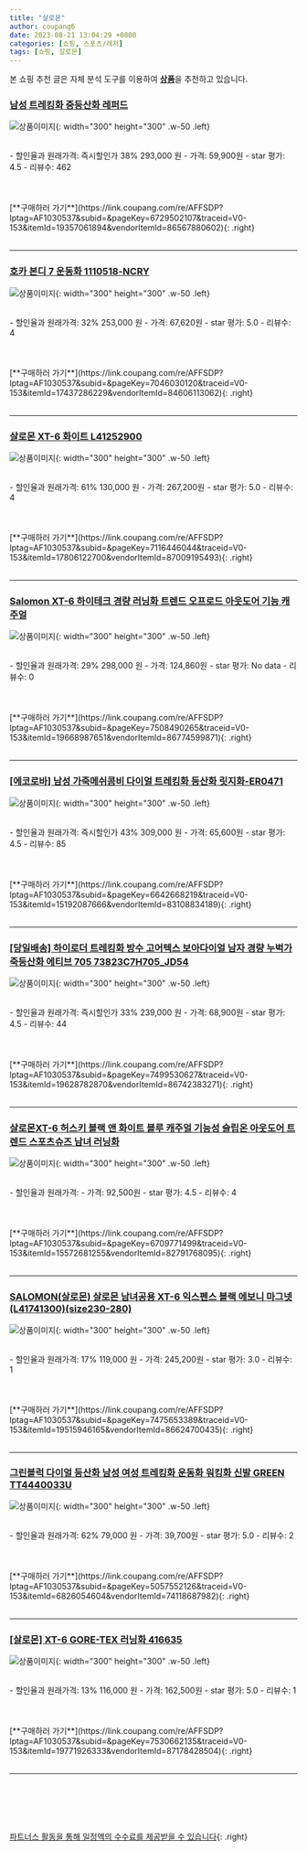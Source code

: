 ```yaml
---
title: "살로몬"
author: coupang6
date: 2023-08-21 13:04:29 +0800
categories: [쇼핑, 스포츠/레저]
tags: [쇼핑, 살로몬]
---
```


본 쇼핑 추천 글은 자체 분석 도구를 이용하여 [**상품**](https://link.coupang.com/a/bao1ui)을 추천하고 있습니다.

### [남성 트레킹화 중등산화 레퍼드](https://link.coupang.com/re/AFFSDP?lptag=AF1030537&subid=&pageKey=6729502107&traceid=V0-153&itemId=19357061894&vendorItemId=86567880602)

![상품이미지](https://thumbnail6.coupangcdn.com/thumbnails/remote/230x230ex/image/vendor_inventory/a63b/6ea76b1062f1169e5bc8a566dd30eabfd3b05786d9166ffb0b7cbb27340b.jpg){: width="300" height="300" .w-50 .left}


<br>
- 할인율과 원래가격: 즉시할인가 38%  293,000   원
- 가격: 59,900원
- star 평가: 4.5
- 리뷰수: 462
<br>
<br>
<br>
<br>
[**구매하러 가기**](https://link.coupang.com/re/AFFSDP?lptag=AF1030537&subid=&pageKey=6729502107&traceid=V0-153&itemId=19357061894&vendorItemId=86567880602){: .right}
<br>
<br>

---

### [호카 본디 7 운동화 1110518-NCRY](https://link.coupang.com/re/AFFSDP?lptag=AF1030537&subid=&pageKey=7046030120&traceid=V0-153&itemId=17437286229&vendorItemId=84606113062)

![상품이미지](https://thumbnail8.coupangcdn.com/thumbnails/remote/230x230ex/image/retail/images/2023/01/05/17/0/48f58c8f-6627-4eb8-8019-2e71cddd7c0b.jpg){: width="300" height="300" .w-50 .left}


<br>
- 할인율과 원래가격: 32%  253,000   원
- 가격: 67,620원
- star 평가: 5.0
- 리뷰수: 4
<br>
<br>
<br>
<br>
[**구매하러 가기**](https://link.coupang.com/re/AFFSDP?lptag=AF1030537&subid=&pageKey=7046030120&traceid=V0-153&itemId=17437286229&vendorItemId=84606113062){: .right}
<br>
<br>

---

### [살로몬 XT-6 화이트 L41252900](https://link.coupang.com/re/AFFSDP?lptag=AF1030537&subid=&pageKey=7116446044&traceid=V0-153&itemId=17806122700&vendorItemId=87009195493)

![상품이미지](https://thumbnail9.coupangcdn.com/thumbnails/remote/230x230ex/image/vendor_inventory/a066/5a69d60f608ee3505ea7ab7c4e0ab1fd6b3f12757bb8ee0f59391e773b17.jpg){: width="300" height="300" .w-50 .left}


<br>
- 할인율과 원래가격: 61%  130,000   원
- 가격: 267,200원
- star 평가: 5.0
- 리뷰수: 4
<br>
<br>
<br>
<br>
[**구매하러 가기**](https://link.coupang.com/re/AFFSDP?lptag=AF1030537&subid=&pageKey=7116446044&traceid=V0-153&itemId=17806122700&vendorItemId=87009195493){: .right}
<br>
<br>

---

### [Salomon XT-6 하이테크 경량 러닝화 트렌드 오프로드 아웃도어 기능 캐주얼](https://link.coupang.com/re/AFFSDP?lptag=AF1030537&subid=&pageKey=7508490265&traceid=V0-153&itemId=19668987651&vendorItemId=86774599871)

![상품이미지](https://thumbnail6.coupangcdn.com/thumbnails/remote/230x230ex/image/vendor_inventory/241e/3830625861df7c968d6eb618469f78c224bd5b69ba24b96771c4fb9d8b80.png){: width="300" height="300" .w-50 .left}


<br>
- 할인율과 원래가격: 29%  298,000   원
- 가격: 124,860원
- star 평가: No data
- 리뷰수: 0
<br>
<br>
<br>
<br>
[**구매하러 가기**](https://link.coupang.com/re/AFFSDP?lptag=AF1030537&subid=&pageKey=7508490265&traceid=V0-153&itemId=19668987651&vendorItemId=86774599871){: .right}
<br>
<br>

---

### [[에코로바] 남성 가죽메쉬콤비 다이얼 트레킹화 등산화 릿지화-ER0471](https://link.coupang.com/re/AFFSDP?lptag=AF1030537&subid=&pageKey=6642668219&traceid=V0-153&itemId=15192087666&vendorItemId=83108834189)

![상품이미지](https://thumbnail7.coupangcdn.com/thumbnails/remote/230x230ex/image/vendor_inventory/889a/44d54532393a4a7cdc3e4c26c80043877c212af89687141dcbbf964747ec.jpg){: width="300" height="300" .w-50 .left}


<br>
- 할인율과 원래가격: 즉시할인가 43%  309,000   원
- 가격: 65,600원
- star 평가: 4.5
- 리뷰수: 85
<br>
<br>
<br>
<br>
[**구매하러 가기**](https://link.coupang.com/re/AFFSDP?lptag=AF1030537&subid=&pageKey=6642668219&traceid=V0-153&itemId=15192087666&vendorItemId=83108834189){: .right}
<br>
<br>

---

### [[당일배송] 하이로더 트레킹화 방수 고어텍스 보아다이얼 남자 경량 누벅가죽등산화 에티브 705 73823C7H705_JD54](https://link.coupang.com/re/AFFSDP?lptag=AF1030537&subid=&pageKey=7499530627&traceid=V0-153&itemId=19628782870&vendorItemId=86742383271)

![상품이미지](https://thumbnail9.coupangcdn.com/thumbnails/remote/230x230ex/image/vendor_inventory/bdc8/a7114b6a35fc2a04937869c5f63bfb5a01cfa758c03b14853fac22b667ea.JPG){: width="300" height="300" .w-50 .left}


<br>
- 할인율과 원래가격: 즉시할인가 33%  239,000   원
- 가격: 68,900원
- star 평가: 4.5
- 리뷰수: 44
<br>
<br>
<br>
<br>
[**구매하러 가기**](https://link.coupang.com/re/AFFSDP?lptag=AF1030537&subid=&pageKey=7499530627&traceid=V0-153&itemId=19628782870&vendorItemId=86742383271){: .right}
<br>
<br>

---

### [살로몬XT-6 허스키 블랙 앤 화이트 블루 캐주얼 기능성 슬립온 아웃도어 트렌드 스포츠슈즈 남녀 러닝화](https://link.coupang.com/re/AFFSDP?lptag=AF1030537&subid=&pageKey=6709771499&traceid=V0-153&itemId=15572681255&vendorItemId=82791768095)

![상품이미지](https://thumbnail10.coupangcdn.com/thumbnails/remote/230x230ex/image/vendor_inventory/230b/39dbe8f1cde5187eb7599df1c313c2dd4923bb64b2052572a5c6ac160464.jpg){: width="300" height="300" .w-50 .left}


<br>
- 할인율과 원래가격: 
- 가격: 92,500원
- star 평가: 4.5
- 리뷰수: 4
<br>
<br>
<br>
<br>
[**구매하러 가기**](https://link.coupang.com/re/AFFSDP?lptag=AF1030537&subid=&pageKey=6709771499&traceid=V0-153&itemId=15572681255&vendorItemId=82791768095){: .right}
<br>
<br>

---

### [SALOMON(살로몬) 살로몬 남녀공용 XT-6 익스펜스 블랙 에보니 마그넷 (L41741300)(size230-280)](https://link.coupang.com/re/AFFSDP?lptag=AF1030537&subid=&pageKey=7475653389&traceid=V0-153&itemId=19515946165&vendorItemId=86624700435)

![상품이미지](https://thumbnail6.coupangcdn.com/thumbnails/remote/230x230ex/image/vendor_inventory/6562/a13c36cf670cc64a6b19b78da10d3ee9e44e8aab7e53463cfe5cdde98b4b.jpg){: width="300" height="300" .w-50 .left}


<br>
- 할인율과 원래가격: 17%  119,000   원
- 가격: 245,200원
- star 평가: 3.0
- 리뷰수: 1
<br>
<br>
<br>
<br>
[**구매하러 가기**](https://link.coupang.com/re/AFFSDP?lptag=AF1030537&subid=&pageKey=7475653389&traceid=V0-153&itemId=19515946165&vendorItemId=86624700435){: .right}
<br>
<br>

---

### [그린블럭 다이얼 등산화 남성 여성 트레킹화 운동화 워킹화 신발 GREEN TT4440033U](https://link.coupang.com/re/AFFSDP?lptag=AF1030537&subid=&pageKey=5057552126&traceid=V0-153&itemId=6826054604&vendorItemId=74118687982)

![상품이미지](https://thumbnail7.coupangcdn.com/thumbnails/remote/230x230ex/image/vendor_inventory/d3ba/f7e12214c29f0d6579b036293500d26f83b6d5243c69d897527861957aa6.jpg){: width="300" height="300" .w-50 .left}


<br>
- 할인율과 원래가격: 62%  79,000   원
- 가격: 39,700원
- star 평가: 5.0
- 리뷰수: 2
<br>
<br>
<br>
<br>
[**구매하러 가기**](https://link.coupang.com/re/AFFSDP?lptag=AF1030537&subid=&pageKey=5057552126&traceid=V0-153&itemId=6826054604&vendorItemId=74118687982){: .right}
<br>
<br>

---

### [[살로몬] XT-6 GORE-TEX 러닝화 416635](https://link.coupang.com/re/AFFSDP?lptag=AF1030537&subid=&pageKey=7530662135&traceid=V0-153&itemId=19771926333&vendorItemId=87178428504)

![상품이미지](https://thumbnail8.coupangcdn.com/thumbnails/remote/230x230ex/image/vendor_inventory/376f/7b597b829e0ab20296464e6f66b9492934da18b92368d6c5ac457f9bc774.jpg){: width="300" height="300" .w-50 .left}


<br>
- 할인율과 원래가격: 13%  116,000   원
- 가격: 162,500원
- star 평가: 5.0
- 리뷰수: 1
<br>
<br>
<br>
<br>
[**구매하러 가기**](https://link.coupang.com/re/AFFSDP?lptag=AF1030537&subid=&pageKey=7530662135&traceid=V0-153&itemId=19771926333&vendorItemId=87178428504){: .right}
<br>
<br>

---
<br><br><br><br><br> [파트너스 활동을 통해 일정액의 수수료를 제공받을 수 있습니다](https://link.coupang.com/a/bao1ui){: .right}